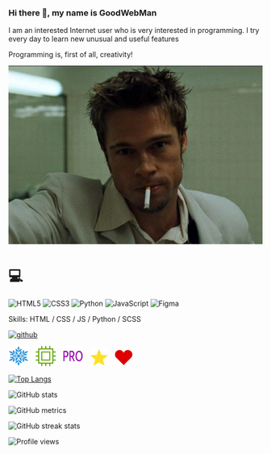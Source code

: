 ### Hi there 👋, my name is GoodWebMan
I am an interested Internet user who is very interested in programming.
I try every day to learn new unusual and useful features

Programming is, first of all, creativity!

![Image alt](https://github.com/goodwebman/GoodwebMan/blob/main/tyler.png)

# 💻 
![HTML5](https://img.shields.io/badge/html5-%23E34F26.svg?style=for-the-badge&logo=html5&logoColor=white) ![CSS3](https://img.shields.io/badge/css3-%231572B6.svg?style=for-the-badge&logo=css3&logoColor=white) ![Python](https://img.shields.io/badge/python-3670A0?style=for-the-badge&logo=python&logoColor=ffdd54) ![JavaScript](https://img.shields.io/badge/javascript-%23323330.svg?style=for-the-badge&logo=javascript&logoColor=%23F7DF1E) 	![Figma](https://img.shields.io/badge/figma-%23F24E1E.svg?style=for-the-badge&logo=figma&logoColor=white) 

Skills:  HTML  / CSS / JS / Python / SCSS





[<img src='https://cdn.jsdelivr.net/npm/simple-icons@3.0.1/icons/github.svg' alt='github' height='40'>](https://github.com/goodwebman)  

<a href='https://archiveprogram.github.com/'><img src='https://raw.githubusercontent.com/acervenky/animated-github-badges/master/assets/acbadge.gif' width='40' height='40'></a> <a href='https://docs.github.com/en/developers'><img src='https://raw.githubusercontent.com/acervenky/animated-github-badges/master/assets/devbadge.gif' width='40' height='40'></a> <a href='https://github.com/pricing'><img src='https://raw.githubusercontent.com/acervenky/animated-github-badges/master/assets/pro.gif' width='40' height='40'></a> <a href='https://stars.github.com/'><img src='https://raw.githubusercontent.com/acervenky/animated-github-badges/master/assets/starbadge.gif' width='35' height='35'></a> <a href='https://docs.github.com/en/github/supporting-the-open-source-community-with-github-sponsors'><img src='https://raw.githubusercontent.com/acervenky/animated-github-badges/master/assets/sponsorbadge.gif' width='35' height='35'></a> 

[![Top Langs](https://github-readme-stats.vercel.app/api/top-langs/?username=goodwebman)](https://github.com/anuraghazra/github-readme-stats)

![GitHub stats](https://github-readme-stats.vercel.app/api?username=goodwebman&show_icons=true)  

![GitHub metrics](https://metrics.lecoq.io/goodwebman)  

![GitHub streak stats](https://streak-stats.demolab.com/?user=goodwebman)  

![Profile views](https://gpvc.arturio.dev/goodwebman)  
